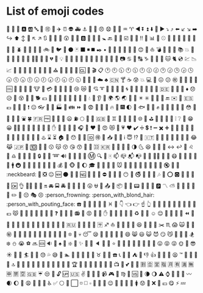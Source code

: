 # List of emoji codes
:100:
:1234:
:8ball:
:a:
:ab:
:abc:
:abcd:
:accept:
:aerial_tramway:
:airplane:
:alarm_clock:
:alien:
:ambulance:
:anchor:
:angel:
:anger:
:angry:
:anguished:
:ant:
:apple:
:aquarius:
:aries:
:arrow_backward:
:arrow_double_down:
:arrow_double_up:
:arrow_down:
:arrow_down_small:
:arrow_forward:
:arrow_heading_down:
:arrow_heading_up:
:arrow_left:
:arrow_lower_left:
:arrow_lower_right:
:arrow_right:
:arrow_right_hook:
:arrow_up:
:arrow_up_down:
:arrow_up_small:
:arrow_upper_left:
:arrow_upper_right:
:arrows_clockwise:
:arrows_counterclockwise:
:art:
:articulated_lorry:
:astonished:
:athletic_shoe:
:atm:
:b:
:baby:
:baby_bottle:
:baby_chick:
:baby_symbol:
:back:
:baggage_claim:
:balloon:
:ballot_box_with_check:
:bamboo:
:banana:
:bangbang:
:bank:
:bar_chart:
:barber:
:baseball:
:basketball:
:bath:
:bathtub:
:battery:
:bear:
:bee:
:beer:
:beers:
:beetle:
:beginner:
:bell:
:bento:
:bicyclist:
:bike:
:bikini:
:bird:
:birthday:
:black_circle:
:black_joker:
:black_large_square:
:black_medium_small_square:
:black_medium_square:
:black_nib:
:black_small_square:
:black_square_button:
:blossom:
:blowfish:
:blue_book:
:blue_car:
:blue_heart:
:blush:
:boar:
:boat:
:bomb:
:book:
:bookmark:
:bookmark_tabs:
:books:
:boom:
:boot:
:bouquet:
:bow:
:bowling:
:boy:
:bread:
:bride_with_veil:
:bridge_at_night:
:briefcase:
:broken_heart:
:bug:
:bulb:
:bullettrain_front:
:bullettrain_side:
:bus:
:busstop:
:bust_in_silhouette:
:busts_in_silhouette:
:cactus:
:cake:
:calendar:
:calling:
:camel:
:camera:
:cancer:
:candy:
:capital_abcd:
:capricorn:
:car:
:card_index:
:carousel_horse:
:cat:
:cat2:
:cd:
:chart:
:chart_with_downwards_trend:
:chart_with_upwards_trend:
:checkered_flag:
:cherries:
:cherry_blossom:
:chestnut:
:chicken:
:children_crossing:
:chocolate_bar:
:christmas_tree:
:church:
:cinema:
:circus_tent:
:city_sunrise:
:city_sunset:
:cl:
:clap:
:clapper:
:clipboard:
:clock1:
:clock10:
:clock1030:
:clock11:
:clock1130:
:clock12:
:clock1230:
:clock130:
:clock2:
:clock230:
:clock3:
:clock330:
:clock4:
:clock430:
:clock5:
:clock530:
:clock6:
:clock630:
:clock7:
:clock730:
:clock8:
:clock830:
:clock9:
:clock930:
:closed_book:
:closed_lock_with_key:
:closed_umbrella:
:cloud:
:clubs:
:cn:
:cocktail:
:coffee:
:cold_sweat:
:collision:
:computer:
:confetti_ball:
:confounded:
:confused:
:congratulations:
:construction:
:construction_worker:
:convenience_store:
:cookie:
:cool:
:cop:
:corn:
:couple:
:couple_with_heart:
:cow:
:cow2:
:credit_card:
:crescent_moon:
:crocodile:
:crossed_flags:
:crown:
:cry:
:crying_cat_face:
:crystal_ball:
:cupid:
:curly_loop:
:currency_exchange:
:curry:
:custard:
:customs:
:cyclone:
:dancer:
:dancers:
:dango:
:dart:
:dash:
:date:
:de:
:deciduous_tree:
:department_store:
:diamond_shape_with_a_dot_inside:
:diamonds:
:disappointed:
:disappointed_relieved:
:dizzy:
:dizzy_face:
:do_not_litter:
:dog:
:dog2:
:dollar:
:dolls:
:dolphin:
:door:
:doughnut:
:dragon:
:dragon_face:
:dress:
:dromedary_camel:
:droplet:
:dvd:
:ear:
:ear_of_rice:
:earth_africa:
:earth_americas:
:earth_asia:
:egg:
:eggplant:
:eight_pointed_black_star:
:eight_spoked_asterisk:
:electric_plug:
:elephant:
:email:
:end:
:envelope:
:envelope_with_arrow:
:es:
:euro:
:european_castle:
:european_post_office:
:evergreen_tree:
:exclamation:
:expressionless:
:eyeglasses:
:eyes:
:facepunch:
:factory:
:fallen_leaf:
:family:
:fast_forward:
:fax:
:fearful:
:feet:
:ferris_wheel:
:file_folder:
:fire:
:fire_engine:
:fireworks:
:first_quarter_moon:
:first_quarter_moon_with_face:
:fish:
:fish_cake:
:fishing_pole_and_fish:
:fist:
:flags:
:flashlight:
:flipper:
:floppy_disk:
:flower_playing_cards:
:flushed:
:foggy:
:football:
:footprints:
:fork_and_knife:
:fountain:
:four_leaf_clover:
:fr:
:free:
:fried_shrimp:
:fries:
:frog:
:frowning:
:fuelpump:
:full_moon:
:full_moon_with_face:
:game_die:
:gb:
:gem:
:gemini:
:ghost:
:gift:
:gift_heart:
:girl:
:globe_with_meridians:
:goat:
:golf:
:grapes:
:green_apple:
:green_book:
:green_heart:
:grey_exclamation:
:grey_question:
:grimacing:
:grin:
:grinning:
:guardsman:
:guitar:
:gun:
:haircut:
:hamburger:
:hammer:
:hamster:
:hand:
:handbag:
:hankey:
:hatched_chick:
:hatching_chick:
:headphones:
:hear_no_evil:
:heart:
:heart_decoration:
:heart_eyes:
:heart_eyes_cat:
:heartbeat:
:heartpulse:
:hearts:
:heavy_check_mark:
:heavy_division_sign:
:heavy_dollar_sign:
:heavy_exclamation_mark:
:heavy_minus_sign:
:heavy_multiplication_x:
:heavy_plus_sign:
:helicopter:
:herb:
:hibiscus:
:high_brightness:
:high_heel:
:hocho:
:honey_pot:
:honeybee:
:horse:
:horse_racing:
:hospital:
:hotel:
:hotsprings:
:hourglass:
:hourglass_flowing_sand:
:house:
:house_with_garden:
:hushed:
:ice_cream:
:icecream:
:id:
:ideograph_advantage:
:imp:
:inbox_tray:
:incoming_envelope:
:information_desk_person:
:information_source:
:innocent:
:interrobang:
:iphone:
:it:
:izakaya_lantern:
:jack_o_lantern:
:japan:
:japanese_castle:
:japanese_goblin:
:japanese_ogre:
:jeans:
:joy:
:joy_cat:
:jp:
:key:
:keycap_ten:
:kimono:
:kiss:
:kissing:
:kissing_cat:
:kissing_closed_eyes:
:kissing_heart:
:kissing_smiling_eyes:
:knife:
:koala:
:koko:
:kr:
:lantern:
:large_blue_circle:
:large_blue_diamond:
:large_orange_diamond:
:last_quarter_moon:
:last_quarter_moon_with_face:
:laughing:
:leaves:
:ledger:
:left_luggage:
:left_right_arrow:
:leftwards_arrow_with_hook:
:lemon:
:leo:
:leopard:
:libra:
:light_rail:
:link:
:lips:
:lipstick:
:lock:
:lock_with_ink_pen:
:lollipop:
:loop:
:loud_sound:
:loudspeaker:
:love_hotel:
:love_letter:
:low_brightness:
:m:
:mag:
:mag_right:
:mahjong:
:mailbox:
:mailbox_closed:
:mailbox_with_mail:
:mailbox_with_no_mail:
:man:
:man_with_gua_pi_mao:
:man_with_turban:
:mans_shoe:
:maple_leaf:
:mask:
:massage:
:meat_on_bone:
:mega:
:melon:
:memo:
:mens:
:metro:
:microphone:
:microscope:
:milky_way:
:minibus:
:minidisc:
:mobile_phone_off:
:money_with_wings:
:moneybag:
:monkey:
:monkey_face:
:monorail:
:moon:
:mortar_board:
:mount_fuji:
:mountain_bicyclist:
:mountain_cableway:
:mountain_railway:
:mouse:
:mouse2:
:movie_camera:
:moyai:
:muscle:
:mushroom:
:musical_keyboard:
:musical_note:
:musical_score:
:mute:
:nail_care:
:name_badge:
:neckbeard:
:necktie:
:negative_squared_cross_mark:
:neutral_face:
:new:
:new_moon:
:new_moon_with_face:
:newspaper:
:ng:
:night_with_stars:
:no_bell:
:no_bicycles:
:no_entry:
:no_entry_sign:
:no_good:
:no_mobile_phones:
:no_mouth:
:no_pedestrians:
:no_smoking:
:nose:
:notebook:
:notebook_with_decorative_cover:
:notes:
:nut_and_bolt:
:o:
:o2:
:ocean:
:octopus:
:oden:
:office:
:ok:
:ok_hand:
:ok_woman:
:older_man:
:older_woman:
:on:
:oncoming_automobile:
:oncoming_bus:
:oncoming_police_car:
:oncoming_taxi:
:open_book:
:open_file_folder:
:open_hands:
:open_mouth:
:ophiuchus:
:orange_book:
:outbox_tray:
:ox:
:package:
:page_facing_up:
:page_with_curl:
:pager:
:palm_tree:
:panda_face:
:paperclip:
:parking:
:part_alternation_mark:
:partly_sunny:
:passport_control:
:paw_prints:
:peach:
:pear:
:pencil:
:pencil2:
:penguin:
:pensive:
:performing_arts:
:persevere:
:person_frowning:
:person_with_blond_hair:
:person_with_pouting_face:
:phone:
:pig:
:pig2:
:pig_nose:
:pill:
:pineapple:
:pisces:
:pizza:
:point_down:
:point_left:
:point_right:
:point_up:
:point_up_2:
:police_car:
:poodle:
:poop:
:post_office:
:postal_horn:
:postbox:
:potable_water:
:pouch:
:poultry_leg:
:pound:
:pouting_cat:
:pray:
:princess:
:punch:
:purple_heart:
:purse:
:pushpin:
:put_litter_in_its_place:
:question:
:rabbit:
:rabbit2:
:racehorse:
:radio:
:radio_button:
:rage:
:railway_car:
:rainbow:
:raised_hand:
:raised_hands:
:raising_hand:
:ram:
:ramen:
:rat:
:recycle:
:red_car:
:red_circle:
:relaxed:
:relieved:
:repeat:
:repeat_one:
:restroom:
:revolving_hearts:
:rewind:
:ribbon:
:rice:
:rice_ball:
:rice_cracker:
:rice_scene:
:ring:
:rocket:
:roller_coaster:
:rooster:
:rose:
:rotating_light:
:round_pushpin:
:rowboat:
:ru:
:rugby_football:
:runner:
:running:
:running_shirt_with_sash:
:sa:
:sagittarius:
:sailboat:
:sake:
:sandal:
:santa:
:satellite:
:satisfied:
:saxophone:
:school:
:school_satchel:
:scissors:
:scorpius:
:scream:
:scream_cat:
:scroll:
:seat:
:secret:
:see_no_evil:
:seedling:
:shaved_ice:
:sheep:
:shell:
:ship:
:shirt:
:shit:
:shoe:
:shower:
:signal_strength:
:six_pointed_star:
:ski:
:skull:
:sleeping:
:sleepy:
:slot_machine:
:small_blue_diamond:
:small_orange_diamond:
:small_red_triangle:
:small_red_triangle_down:
:smile:
:smile_cat:
:smiley:
:smiley_cat:
:smiling_imp:
:smirk:
:smirk_cat:
:smoking:
:snail:
:snake:
:snowboarder:
:snowflake:
:snowman:
:sob:
:soccer:
:soon:
:sos:
:sound:
:space_invader:
:spades:
:spaghetti:
:sparkle:
:sparkler:
:sparkles:
:sparkling_heart:
:speak_no_evil:
:speaker:
:speech_balloon:
:speedboat:
:star:
:star2:
:stars:
:station:
:statue_of_liberty:
:steam_locomotive:
:stew:
:straight_ruler:
:strawberry:
:stuck_out_tongue:
:stuck_out_tongue_closed_eyes:
:stuck_out_tongue_winking_eye:
:sun_with_face:
:sunflower:
:sunglasses:
:sunny:
:sunrise:
:sunrise_over_mountains:
:surfer:
:sushi:
:suspension_railway:
:sweat:
:sweat_drops:
:sweat_smile:
:sweet_potato:
:swimmer:
:symbols:
:syringe:
:tada:
:tanabata_tree:
:tangerine:
:taurus:
:taxi:
:tea:
:telephone:
:telephone_receiver:
:telescope:
:tennis:
:tent:
:thought_balloon:
:thumbsdown:
:thumbsup:
:ticket:
:tiger:
:tiger2:
:tired_face:
:tm:
:toilet:
:tokyo_tower:
:tomato:
:tongue:
:top:
:tophat:
:tractor:
:traffic_light:
:train:
:train2:
:tram:
:triangular_flag_on_post:
:triangular_ruler:
:trident:
:triumph:
:trolleybus:
:trophy:
:tropical_drink:
:tropical_fish:
:truck:
:trumpet:
:tshirt:
:tulip:
:turtle:
:tv:
:twisted_rightwards_arrows:
:two_hearts:
:two_men_holding_hands:
:two_women_holding_hands:
:u5272:
:u5408:
:u55b6:
:u6307:
:u6708:
:u6709:
:u6e80:
:u7121:
:u7533:
:u7981:
:u7a7a:
:uk:
:umbrella:
:unamused:
:underage:
:unlock:
:up:
:us:
:v:
:vertical_traffic_light:
:vhs:
:vibration_mode:
:video_camera:
:video_game:
:violin:
:virgo:
:volcano:
:vs:
:walking:
:waning_crescent_moon:
:waning_gibbous_moon:
:warning:
:watch:
:water_buffalo:
:watermelon:
:wave:
:wavy_dash:
:waxing_crescent_moon:
:waxing_gibbous_moon:
:wc:
:weary:
:wedding:
:whale:
:whale2:
:wheelchair:
:white_check_mark:
:white_circle:
:white_flower:
:white_large_square:
:white_medium_small_square:
:white_medium_square:
:white_small_square:
:white_square_button:
:wind_chime:
:wine_glass:
:wink:
:wolf:
:woman:
:womans_clothes:
:womans_hat:
:womens:
:worried:
:wrench:
:x:
:yellow_heart:
:yen:
:yum:
:zap:
:zzz:

